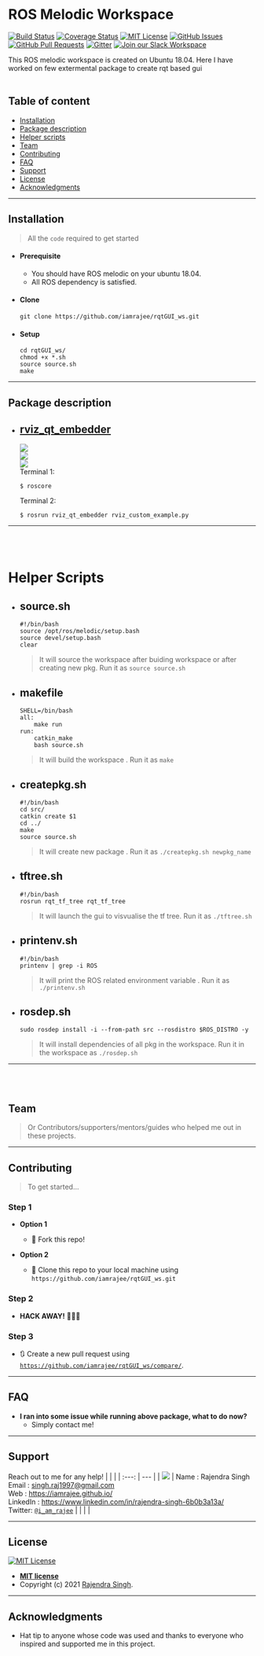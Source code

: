 # ROS Melodic Workspace

[![Build Status](http://img.shields.io/travis/badges/badgerbadgerbadger.svg?style=flat-square)](https://travis-ci.org/badges/badgerbadgerbadger) [![Coverage Status](http://img.shields.io/coveralls/badges/badgerbadgerbadger.svg?style=flat-square)](https://coveralls.io/r/badges/badgerbadgerbadger) [![MIT License](https://img.shields.io/github/license/iamrajee/rqtGUI_ws.svg)](http://badges.mit-license.org) [![GitHub Issues](https://img.shields.io/github/issues/iamrajee/rqtGUI_ws.svg)](https://github.com/iamrajee/rqtGUI_ws/issues) [![GitHub Pull Requests](https://img.shields.io/github/issues-pr/iamrajee/rqtGUI_ws.svg)](https://github.com/iamrajee/rqtGUI_ws/pulls) [![Gitter](https://badges.gitter.im/iamrajee-ROS/community.svg)](https://gitter.im/iamrajee-ROS/community?utm_source=badge&utm_medium=badge&utm_campaign=pr-badge) [![Join our Slack Workspace](https://img.shields.io/badge/Slack%20Workspace-roboticsclubiitpkd.slack.com-blue.svg?logo=slack&longCache=true&style=flat)](https://roboticsclubiitpkd.slack.com) 
<!---
[![first-timers-only](https://img.shields.io/badge/first--timers--only-friendly-blue.svg)](https://www.firsttimersonly.com/)
[![Gem Version](http://img.shields.io/gem/v/badgerbadgerbadger.svg?style=flat-square)](https://rubygems.org/gems/badgerbadgerbadger)
--->

This ROS melodic workspace is created on Ubuntu 18.04.  Here I have worked on few extermental package to create rqt based gui
<br/><br/>

## Table of content
- [Installation](https://github.com/iamrajee/rqtGUI_ws#installation)
- [Package description](https://github.com/iamrajee/rqtGUI_ws#package-description)
- [Helper scripts](https://github.com/iamrajee/rqtGUI_ws#helper-scripts)
- [Team](https://github.com/iamrajee/rqtGUI_ws#team)
- [Contributing](https://github.com/iamrajee/rqtGUI_ws#contributing)
- [FAQ](https://github.com/iamrajee/rqtGUI_ws#faq)
- [Support](https://github.com/iamrajee/rqtGUI_ws#support)
- [License](https://github.com/iamrajee/rqtGUI_ws#license)
- [Acknowledgments](https://github.com/iamrajee/rqtGUI_ws#acknowledgments)
<!--- - [xyz](link) --->

---

## Installation

> All the `code` required to get started
- #### Prerequisite
    - You should have ROS melodic on your ubuntu 18.04.
    - All ROS dependency is satisfied.

- #### Clone

    ```
    git clone https://github.com/iamrajee/rqtGUI_ws.git
    ```

- #### Setup
    ```
    cd rqtGUI_ws/
    chmod +x *.sh
    source source.sh
    make
    ```
---


## Package description

* ## [rviz_qt_embedder](src/rviz_qt_embedder)
    ![](readme_resources/1.png)\
    ![](readme_resources/2.png)\
    ![](readme_resources/3.png)\
    Terminal 1:
    ```
    $ roscore
    ```
    Terminal 2:
    ```
    $ rosrun rviz_qt_embedder rviz_custom_example.py 
    ```

---
<br/><br/>
# Helper Scripts

* ## source.sh
    ```
    #!/bin/bash
    source /opt/ros/melodic/setup.bash
    source devel/setup.bash
    clear
    ```
    > It will source the workspace after buiding workspace or after creating new pkg. Run it as `source source.sh`

* ## makefile
    ```
    SHELL=/bin/bash
    all:
        make run
    run:
        catkin_make
        bash source.sh
    ```
    > It will build the workspace . Run it as `make`

* ## createpkg.sh
    ```
    #!/bin/bash
    cd src/
    catkin create $1
    cd ../
    make
    source source.sh
    ```
    > It will create new package . Run it as `./createpkg.sh newpkg_name`

* ## tftree.sh
    ```
    #!/bin/bash
    rosrun rqt_tf_tree rqt_tf_tree
    ```
    > It will  launch the gui to visvualise the tf tree. Run it as `./tftree.sh`

* ## printenv.sh
    ```
    #!/bin/bash
    printenv | grep -i ROS
    ```
    > It will print the ROS related environment variable . Run it as `./printenv.sh`

* ## rosdep.sh
    ```
    sudo rosdep install -i --from-path src --rosdistro $ROS_DISTRO -y
    ```
    > It will install dependencies of all pkg in the workspace. Run it in the workspace as `./rosdep.sh`

<!-- * ## ssh_into_another_computer.sh
    ```
    #!/bin/bash
    ssh rajendra@rajendra
    ```
    > It will ssh into another system. Useful when using multiple ros masters. Run it as `./rajendra.sh` -->

---
<br/><br/>
## Team

> Or Contributors/supporters/mentors/guides who helped me out in these projects.
<!---
| <a href="https://github.com/MuskaanMaheshwari" target="_blank">**Muskaan Maheshwari**</a> | <a href="https://www.linkedin.com/in/sachin-rustagi-882b55145/" target="_blank">**Sachin Rustagi**</a> | <a href="https://www.linkedin.com/in/s-m-rafi-911442130/" target="_blank">**S M Rafi**</a> |
| :---: |:---:| :---:|
--->
<!-- | <a href="https://github.com/abhinand4as" target="_blank">**Abhinand A S**</a> | <a href="https://www.linkedin.com/in/sachin-rustagi-882b55145/" target="_blank">**Sachin Rustagi**</a> | <a href="https://www.linkedin.com/in/amin-swamiprasad-pkd-17732b152/" target="_blank">**Swami Prasad**</a> |
| :---: |:---:| :---:|
| ![](https://avatars1.githubusercontent.com/u/18076234?s=200&v=3) | ![](https://avatars0.githubusercontent.com/u/2555224?s=200&v=3) | ![](https://avatars0.githubusercontent.com/u/917816?s=200&v=3)  | -->


---

## Contributing

> To get started...

### Step 1

- **Option 1**
    - 🍴 Fork this repo!

- **Option 2**
    - 👯 Clone this repo to your local machine using `https://github.com/iamrajee/rqtGUI_ws.git`

### Step 2

- **HACK AWAY!** 🔨🔨🔨

### Step 3

- 🔃 Create a new pull request using <a href="https://github.com/iamrajee/rqtGUI_ws/compare/" target="_blank">`https://github.com/iamrajee/rqtGUI_ws/compare/`</a>.
---

## FAQ

- **I ran into some issue while running above package, what to do now?**
    - Simply contact me!

---

## Support
Reach out to me for any help!
|  |  |
| :---: | --- |
| ![](https://avatars0.githubusercontent.com/u/25712145?s=200&v=3) | Name : Rajendra Singh<br/> Email  : singh.raj1997@gmail.com<br/> Web    : https://iamrajee.github.io/<br/> LinkedIn    : https://www.linkedin.com/in/rajendra-singh-6b0b3a13a/<br/> Twitter: <a href="https://twitter.com/i_am_rajee" target="_blank">`@i_am_rajee`</a> |
|  |  |
 
---

## License

[![MIT License](https://img.shields.io/github/license/iamrajee/rqtGUI_ws.svg)](http://badges.mit-license.org)

- **[MIT license](http://opensource.org/licenses/mit-license.php)**
- Copyright (c) 2021 [Rajendra Singh](https://iamrajee.github.io/).
---

## Acknowledgments

* Hat tip to anyone whose code was used and thanks to everyone who inspired and supported me in this project.
